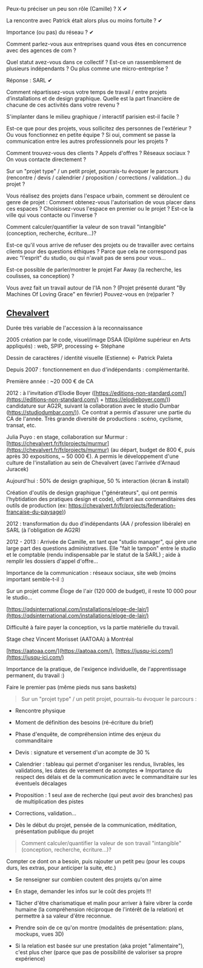


Peux-tu préciser un peu son rôle (Camille) ? X ✔

La rencontre avec Patrick était alors plus ou moins fortuite ? ✔

Importance (ou pas) du réseau ? ✔

Comment parlez-vous aux entreprises quand vous êtes en concurrence avec des agences de com ?

Quel statut avez-vous dans ce collectif ? Est-ce un rassemblement de plusieurs indépendants ? Ou plus comme une micro-entreprise ? 

Réponse : SARL ✔ 

Comment répartissez-vous votre temps de travail / entre projets d’installations et de design graphique. Quelle est la part financière de chacune de ces activités dans votre revenu ?

S'implanter dans le milieu graphique / interactif parisien est-il facile ?

Est-ce que pour des projets, vous sollicitez des personnes de l'extérieur ? Ou vous fonctionnez en petite équipe ? Si oui, comment se passe la communication entre les autres professionnels pour les projets ?

Comment trouvez-vous des clients ? Appels d'offres ? Réseaux sociaux ? On vous contacte directement ? 

Sur un "projet type" / un petit projet, pourrais-tu évoquer le parcours (rencontre / devis / calendrier / proposition / corrections / validation…) du projet ?

Vous réalisez des projets dans l'espace urbain, comment se déroulent ce genre de projet : Comment obtenez-vous l'autorisation de vous placer dans ces espaces ? Choisissez-vous l'espace en premier ou le projet ? Est-ce la ville qui vous contacte ou l'inverse ?

Comment calculer/quantifier la valeur de son travail "intangible" (conception, recherche, écriture...)?

Est-ce qu'il vous arrive de refuser des projets ou de travailler avec certains clients pour des questions éthiques ? Parce que cela ne correspond pas avec "l'esprit" du studio, ou qui n'avait pas de sens pour vous...

Est-ce possible de parler/montrer le projet Far Away (la recherche, les coulisses, sa conception) ?

Vous avez fait un travail autour de l'IA non ? (Projet présenté durant "By Machines Of Loving Grace" en février) Pouvez-vous en (re)parler ? 



##  [Chevalvert](https://chevalvert.fr/)

Durée très variable de l'accession à la reconnaissance

2005 création par le code, visuel/image DSAA (Diplôme supérieur en Arts appliqués) : web, SPIP, processing <- Stéphane

Dessin de caractères / identité visuelle (Estienne) <- Patrick Paleta

Depuis 2007 : fonctionnement en duo d'indépendants : complémentarité.

Première année : ~20 000 € de CA

2012 : à l'invitation d'Elodie Boyer ([https://editions-non-standard.com/](https://editions-non-standard.com/) + [https://elodieboyer.com/)](https://elodieboyer.com/)) candidature sur AG2R, suivant la collaboration avec le studio Dumbar ([https://studiodumbar.com/)](https://studiodumbar.com/)). Ce contrat a permis d'assurer une partie du CA de l'année. Très grande diversité de productions : scéno, cyclisme, transat, etc.

Julia Puyo : en stage, collaboration sur Murmur : [https://chevalvert.fr/fr/projects/murmur](https://chevalvert.fr/fr/projects/murmur) (au départ, budget de 800 €, puis après 30 expositions, ~ 50 000 €). A permis le développement d'une culture de l'installation au sein de Chevalvert (avec l'arrivée d'Arnaud Juracek)

Aujourd'hui : 50% de design graphique, 50 % interaction (écran \& install)

Création d'outils de design graphique ("générateurs", qui ont permis l'hybtidation des pratiques design et code), offrant aux commanditaires des outils de production (ex: [https://chevalvert.fr/fr/projects/federation-francaise-du-paysage)](https://chevalvert.fr/fr/projects/federation-francaise-du-paysage))

2012 : transformation du duo d'indépendants (AA / profession libérale) en SARL (à l'obligation de AG2R)

2012 - 2013 : Arrivée de Camille, en tant que "studio manager", qui gère une large part des questions administratives. Elle "fait le tampon" entre le studio et le comptable (rendu indispensable par le statut de la SARL) ; aide à remplir les dossiers d'appel d'offre…

Importance de la communication : réseaux sociaux, site web (moins important semble-t-il :)

Sur un projet comme Éloge de l'air (120 000 de budget), il reste 10 000 pour le studio… 

[https://qdsinternational.com/installations/eloge-de-lair/](https://qdsinternational.com/installations/eloge-de-lair/)

Difficulté à faire payer la conception, vs la partie matérielle du travail.

Stage chez Vincent Morisset (AATOAA) à Montréal

[https://aatoaa.com/](https://aatoaa.com/), [https://jusqu-ici.com/](https://jusqu-ici.com/)

Importance de la pratique, de l'exigence individuelle, de l'apprentissage permanent, du travail :)

Faire le premier pas (même pieds nus sans baskets)

> Sur un "projet type" / un petit projet, pourrais-tu évoquer le parcours :

-    Rencontre physique

-    Moment de définition des besoins (ré-écriture du brief)

-    Phase d'enquête, de compréhension intime des enjeux du commanditaire

-    Devis : signature et versement d'un acompte de 30 %

-    Calendrier : tableau qui permet d'organiser les rendus, livrables, les validations, les dates de versement de acomptes => Importance du respect des délais et de la communication avec le commanditaire sur les éventuels décalages

-    Proposition : 1 seul axe de recherche (qui peut avoir des branches) pas de multiplication des pistes

-    Corrections, validation…

-    Dès le début du projet, pensée de la communication, méditation, présentation publique du projet

> Comment calculer/quantifier la valeur de son travail "intangible" (conception, recherche, écriture...)?

Compter ce dont on a besoin, puis rajouter un petit peu (pour les coups durs, les extras, pour anticiper la suite, etc.) 

- Se renseigner sur combien coutent des projets qu'on aime

- En stage, demander les infos sur le coût des projets !!!

- Tâcher d'être charismatique et malin pour arriver à faire vibrer la corde humaine (la compréhension réciproque de l'intérêt de la relation) et permettre à sa valeur d'être reconnue.

- Prendre soin de ce qu'on montre (modalités de présentation: plans, mockups, vues 3D)

- Si la relation est basée sur une prestation (aka projet "alimentaire"), c'est plus cher (parce que pas de possibilité de valoriser sa propre expérience)




